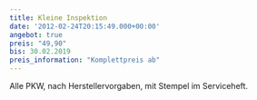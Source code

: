 ```yaml
---
title: Kleine Inspektion
date: '2012-02-24T20:15:49.000+00:00'
angebot: true
preis: "49,90"
bis: 30.02.2019
preis_information: "Komplettpreis ab"
---
```


Alle PKW, nach Herstellervorgaben, mit Stempel im Serviceheft.